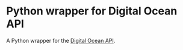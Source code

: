 # Python wrapper for Digital Ocean API

A Python wrapper for the [Digital Ocean API](https://docs.digitalocean.com/reference/api/api-reference/). 